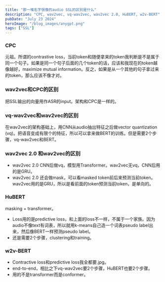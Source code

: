 ```yaml
---
title: "那一堆名字很像的audio SSL的区别是什么"
description: "CPC, wav2vec, vq-wav2vec, wav2vec 2.0, HuBERT, w2v-BERT"
pubDate: "July 23 2024"
heroImage: "/blog_images/anygpt.png"
tags: ["SSL"]
---
```


### CPC
元祖。所谓的contrastive loss，当前token和随便拿来的token我判断是不是属于同一个句子。如果是同一个句子后面的几个token的话，应该和我现在的token越像越好，maximize mutual information。反之，如果是从一个其他的句子拿过来的token，那么应该不像才对。
### wav2vec和CPC的区别
把SSL输出的向量用作ASR的input。架构和CPC是一样的。
### vq-wav2vec和wav2vec的区别
在wav2vec的架构基础上，用CNN从audio抽出特征之后做vector quantization (vq)。把语音变成有限个的特征，所以可以拿来做BERT的训练。但是需要2个步骤，vq-wav2vec和BERT。
### wav2vec 2.0 和wav2vec的区别
* wav2vec 2.0 CNN后做vq，模型用Transformer。wav2vec无vq，CNN后用的是GRU。
* wav2vec 2.0 还会做mask，可以看masked token前后来预测当前token。wav2vec用的是GRU，所以是看前面的token预测当前token，是单向的。
### HuBERT
masking + transformer。
* Loss用的是predictive loss，和上面的loss不一样，不属于一个家族。因为audio不像text有词表，所以就用k-means自己造一个词表pseudo label出来，然后像BERT一样预测pseudo label。
* 还是需要2个步骤，clustering和training。
### w2v-BERT
* Contractive loss和predictive loss我全都要.jpg。
* end-to-end，相比之下vq-wav2vec要2个步骤，HuBERT也要2个步骤。
* 用的不是transformer而是conformer。